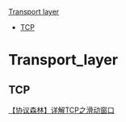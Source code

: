 [Transport layer](#Transport_layer)
  - [TCP](#TCP)

# Transport_layer

## TCP

[【协议森林】详解TCP之滑动窗口](https://mp.weixin.qq.com/s/3VqdjEK4QkER4Q05JgfjhQ)
